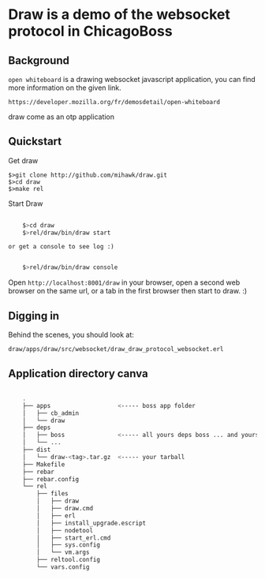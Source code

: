 Draw is a demo of the websocket protocol in ChicagoBoss
=======================================================

Background
----------

`open whiteboard` is a drawing websocket javascript application,
you can find more information on the given link. 

    https://developer.mozilla.org/fr/demosdetail/open-whiteboard


draw come as an otp application

Quickstart
----------

Get draw

    $>git clone http://github.com/mihawk/draw.git
    $>cd draw
    $>make rel
    
Start Draw
```bash
    
    $>cd draw
    $>rel/draw/bin/draw start

```
    or get a console to see log :)

```bash

    $>rel/draw/bin/draw console     

```
    

Open `http://localhost:8001/draw` in your browser, 
open a second web browser on the same url, or a tab
in the first browser then start to draw. :) 

Digging in
----------

Behind the scenes, you should look at:

    
    draw/apps/draw/src/websocket/draw_draw_protocol_websocket.erl


Application directory canva
---------------------------


```sh

    .
    ├── apps                   <----- boss app folder
    │   ├── cb_admin
    │   └── draw
    ├── deps
    │   ├── boss               <----- all yours deps boss ... and yours
    │   └── ...
    ├── dist
    │   └── draw-<tag>.tar.gz  <----- your tarball
    ├── Makefile
    ├── rebar
    ├── rebar.config
    └── rel
        ├── files  
        │   ├── draw
        │   ├── draw.cmd
        │   ├── erl
        │   ├── install_upgrade.escript
        │   ├── nodetool
        │   ├── start_erl.cmd
        │   ├── sys.config
        │   └── vm.args
        ├── reltool.config
        └── vars.config

```
